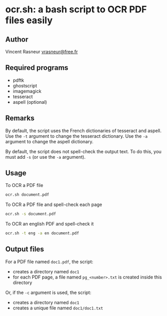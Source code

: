 ocr.sh: a bash script to OCR PDF files easily
=============================================

Author
------

Vincent Rasneur <vrasneur@free.fr>

Required programs
-----------------

* pdftk
* ghostscript
* imagemagick
* tesseract
* aspell (optional)

Remarks
-------

By default, the script uses the French dictionaries of tesseract and aspell.
Use the `-t` argument to change the tesseract dictionary.
Use the `-a` argument to change the aspell dictionary.

By default, the script does not spell-check the output text. To do this, you must add `-s` (or use the `-a` argument).

Usage
-----

To OCR a PDF file

```bash
ocr.sh document.pdf
```

To OCR a PDF file and spell-check each page

```bash
ocr.sh -s document.pdf
```

To OCR an english PDF and spell-check it

```bash
ocr.sh -t eng -a en document.pdf
```

Output files
------------

For a PDF file named `doc1.pdf`, the script:

* creates a directory named `doc1`
* for each PDF page, a file named `pg_<number>.txt` is created inside this directory

Or, if the `-c` argument is used, the script:

* creates a directory named `doc1`
* creates a unique file named `doc1/doc1.txt`
